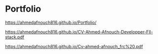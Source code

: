 # Portfolio


https://ahmedafnouch816.github.io/Portfolio/

https://ahmedafnouch816.github.io/CV-Ahmed-Afnouch-Developper-Fll-stack.pdf

https://ahmedafnouch816.github.io/Cv-ahmed-afnouch_frc%20.pdf
